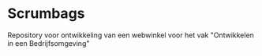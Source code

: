 Scrumbags
=========

Repository voor ontwikkeling van een webwinkel voor het vak "Ontwikkelen in een Bedrijfsomgeving"